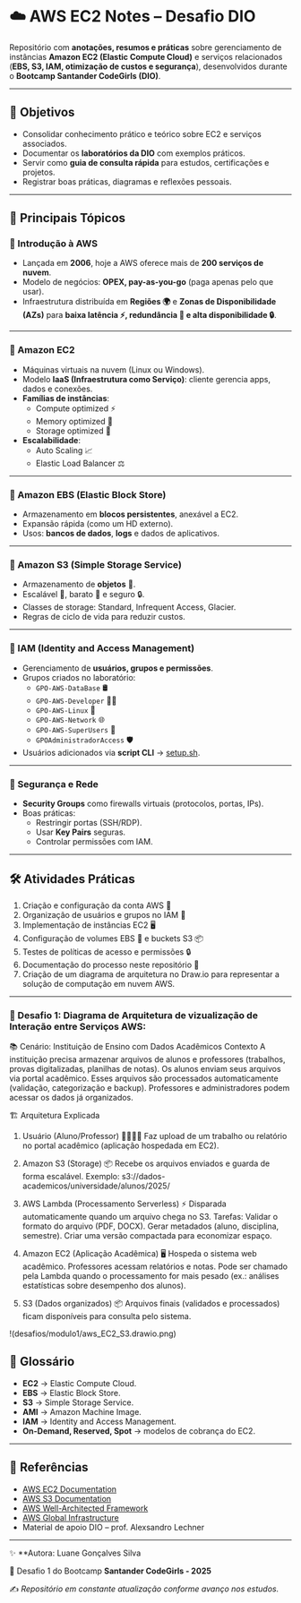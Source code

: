 # ☁️ AWS EC2 Notes – Desafio DIO

Repositório com **anotações, resumos e práticas** sobre gerenciamento de instâncias **Amazon EC2 (Elastic Compute Cloud)** e serviços relacionados (**EBS, S3, IAM, otimização de custos e segurança**), desenvolvidos durante o **Bootcamp Santander CodeGirls (DIO)**.  

---

## 🎯 Objetivos
- Consolidar conhecimento prático e teórico sobre EC2 e serviços associados.  
- Documentar os **laboratórios da DIO** com exemplos práticos.  
- Servir como **guia de consulta rápida** para estudos, certificações e projetos.  
- Registrar boas práticas, diagramas e reflexões pessoais.  

---

## 🚀 Principais Tópicos

### 🔹 Introdução à AWS
- Lançada em **2006**, hoje a AWS oferece mais de **200 serviços de nuvem**.  
- Modelo de negócios: **OPEX, pay-as-you-go** (paga apenas pelo que usar).  
- Infraestrutura distribuída em **Regiões 🌍** e **Zonas de Disponibilidade (AZs)** para **baixa latência ⚡, redundância 🔁 e alta disponibilidade 🔒**.  

---

### 🔹 Amazon EC2
- Máquinas virtuais na nuvem (Linux ou Windows).  
- Modelo **IaaS (Infraestrutura como Serviço)**: cliente gerencia apps, dados e conexões.  
- **Famílias de instâncias**:
  - Compute optimized ⚡
  - Memory optimized 🧠
  - Storage optimized 💾  
- **Escalabilidade**:
  - Auto Scaling 📈  
  - Elastic Load Balancer ⚖️  

---

### 🔹 Amazon EBS (Elastic Block Store)
- Armazenamento em **blocos persistentes**, anexável a EC2.  
- Expansão rápida (como um HD externo).  
- Usos: **bancos de dados**, **logs** e dados de aplicativos.  

---

### 🔹 Amazon S3 (Simple Storage Service)
- Armazenamento de **objetos** 📂.  
- Escalável 🚀, barato 💸 e seguro 🔒.  
- Classes de storage: Standard, Infrequent Access, Glacier.  
- Regras de ciclo de vida para reduzir custos.  

---

### 🔹 IAM (Identity and Access Management)
- Gerenciamento de **usuários, grupos e permissões**.  
- Grupos criados no laboratório:
  - `GPO-AWS-DataBase` 🛢️  
  - `GPO-AWS-Developer` 👨‍💻  
  - `GPO-AWS-Linux` 🐧  
  - `GPO-AWS-Network` 🌐  
  - `GPO-AWS-SuperUsers` 🦸  
  - `GPOAdministradorAccess` 🛡️  
- Usuários adicionados via **script CLI** → [setup.sh](./setup.sh).  

---

### 🔹 Segurança e Rede
- **Security Groups** como firewalls virtuais (protocolos, portas, IPs).  
- Boas práticas:
  - Restringir portas (SSH/RDP).  
  - Usar **Key Pairs** seguras.  
  - Controlar permissões com IAM.  

---

## 🛠️ Atividades Práticas
1. Criação e configuração da conta AWS 📝  
2. Organização de usuários e grupos no IAM 👥  
3. Implementação de instâncias EC2 🖥️  
4. Configuração de volumes EBS 💾 e buckets S3 📦  
5. Testes de políticas de acesso e permissões 🔒  
6. Documentação do processo neste repositório 📑
7. Criação de um diagrama de arquitetura no Draw.io para representar a solução de computação em nuvem AWS.

---

### 🔹 Desafio 1: Diagrama de Arquitetura de vizualização de Interação entre Serviços AWS:
📚 Cenário: Instituição de Ensino com Dados Acadêmicos
Contexto
A instituição precisa armazenar arquivos de alunos e professores (trabalhos, provas digitalizadas, planilhas de notas).
Os alunos enviam seus arquivos via portal acadêmico.
Esses arquivos são processados automaticamente (validação, categorização e backup).
Professores e administradores podem acessar os dados já organizados.

🏗️ Arquitetura Explicada

1. Usuário (Aluno/Professor) 👩‍🎓👨‍🏫
  Faz upload de um trabalho ou relatório no portal acadêmico (aplicação hospedada em EC2).
2. Amazon S3 (Storage) 📦
  Recebe os arquivos enviados e guarda de forma escalável.
  Exemplo: s3://dados-academicos/universidade/alunos/2025/

3. AWS Lambda (Processamento Serverless) ⚡
  Disparada automaticamente quando um arquivo chega no S3.
  Tarefas:
    Validar o formato do arquivo (PDF, DOCX).
    Gerar metadados (aluno, disciplina, semestre).
    Criar uma versão compactada para economizar espaço.

4. Amazon EC2 (Aplicação Acadêmica) 🖥️
  Hospeda o sistema web acadêmico.
  Professores acessam relatórios e notas.
  Pode ser chamado pela Lambda quando o processamento for mais pesado (ex.: análises estatísticas sobre desempenho dos alunos).

5. S3 (Dados organizados) 📦
  Arquivos finais (validados e processados) ficam disponíveis para consulta pelo sistema.

!(desafios/modulo1/aws_EC2_S3.drawio.png)

## 📖 Glossário
- **EC2** → Elastic Compute Cloud.  
- **EBS** → Elastic Block Store.  
- **S3** → Simple Storage Service.  
- **AMI** → Amazon Machine Image.  
- **IAM** → Identity and Access Management.  
- **On-Demand, Reserved, Spot** → modelos de cobrança do EC2.  

---

## 📌 Referências
- [AWS EC2 Documentation](https://docs.aws.amazon.com/ec2/)  
- [AWS S3 Documentation](https://docs.aws.amazon.com/s3/)  
- [AWS Well-Architected Framework](https://aws.amazon.com/architecture/well-architected/)  
- [AWS Global Infrastructure](https://aws.amazon.com/about-aws/global-infrastructure/)  
- Material de apoio DIO – prof. Alexsandro Lechner  

---

✨ **Autora: Luane Gonçalves Silva 

📌 Desafio 1 do Bootcamp **Santander CodeGirls - 2025**  

✍️ *Repositório em constante atualização conforme avanço nos estudos.*
